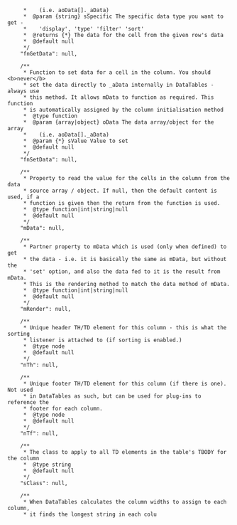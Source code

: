 		 *    (i.e. aoData[]._aData)
		 *  @param {string} sSpecific The specific data type you want to get -
		 *    'display', 'type' 'filter' 'sort'
		 *  @returns {*} The data for the cell from the given row's data
		 *  @default null
		 */
		"fnGetData": null,
	
		/**
		 * Function to set data for a cell in the column. You should <b>never</b>
		 * set the data directly to _aData internally in DataTables - always use
		 * this method. It allows mData to function as required. This function
		 * is automatically assigned by the column initialisation method
		 *  @type function
		 *  @param {array|object} oData The data array/object for the array
		 *    (i.e. aoData[]._aData)
		 *  @param {*} sValue Value to set
		 *  @default null
		 */
		"fnSetData": null,
	
		/**
		 * Property to read the value for the cells in the column from the data
		 * source array / object. If null, then the default content is used, if a
		 * function is given then the return from the function is used.
		 *  @type function|int|string|null
		 *  @default null
		 */
		"mData": null,
	
		/**
		 * Partner property to mData which is used (only when defined) to get
		 * the data - i.e. it is basically the same as mData, but without the
		 * 'set' option, and also the data fed to it is the result from mData.
		 * This is the rendering method to match the data method of mData.
		 *  @type function|int|string|null
		 *  @default null
		 */
		"mRender": null,
	
		/**
		 * Unique header TH/TD element for this column - this is what the sorting
		 * listener is attached to (if sorting is enabled.)
		 *  @type node
		 *  @default null
		 */
		"nTh": null,
	
		/**
		 * Unique footer TH/TD element for this column (if there is one). Not used
		 * in DataTables as such, but can be used for plug-ins to reference the
		 * footer for each column.
		 *  @type node
		 *  @default null
		 */
		"nTf": null,
	
		/**
		 * The class to apply to all TD elements in the table's TBODY for the column
		 *  @type string
		 *  @default null
		 */
		"sClass": null,
	
		/**
		 * When DataTables calculates the column widths to assign to each column,
		 * it finds the longest string in each colu
